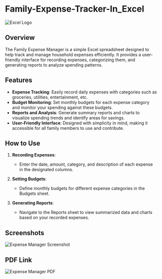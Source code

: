 # Family-Expense-Tracker-In_Excel

![Excel Logo](https://encrypted-tbn0.gstatic.com/images?q=tbn:ANd9GcTroU91FLk1e5CTmveZCstER9A-qLpJGNtZvA&s)

## Overview

The Family Expense Manager is a simple Excel spreadsheet designed to help track and manage household expenses efficiently. It provides a user-friendly interface for recording expenses, categorizing them, and generating reports to analyze spending patterns.

## Features

- **Expense Tracking**: Easily record daily expenses with categories such as groceries, utilities, entertainment, etc.
- **Budget Monitoring**: Set monthly budgets for each expense category and monitor your spending against these budgets.
- **Reports and Analysis**: Generate summary reports and charts to visualize spending trends and identify areas for savings.
- **User-Friendly Interface**: Designed with simplicity in mind, making it accessible for all family members to use and contribute.

## How to Use

1. **Recording Expenses**:
   - Enter the date, amount, category, and description of each expense in the designated columns.
   
2. **Setting Budgets**:
   - Define monthly budgets for different expense categories in the Budgets sheet.
   
3. **Generating Reports**:
   - Navigate to the Reports sheet to view summarized data and charts based on your recorded expenses.

## Screenshots

![Expense Manager Screenshot](https://github.com/DataWizardGuru/Family-Expense-Tracker/blob/main/Family%20expense%20manager.png)

## PDF Link
![Expense Manager PDF]([https://github.com/DataWizardGuru/Family-Expense-Tracker/blob/main/Family%20expense%20manager.png](https://github.com/DataWizardGuru/Family-Expense-Tracker/blob/main/Family%20Expense%20Manger.pdf))
